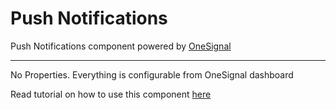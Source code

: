 # Push Notifications

Push Notifications component powered by [OneSignal](https://onesignal.com)

---

No Properties. Everything is configurable from OneSignal dashboard

Read tutorial on how to use this component [here](https://community.makeroid.io/t/how-to-send-notifications-using-push-notification-component/180?u=pavi2410)

